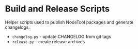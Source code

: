 # Build and Release Scripts

Helper scripts used to publish NodeTool packages and generate changelogs.

* `changelog.py` - update CHANGELOG from git tags
* `release.py` - create release archives
